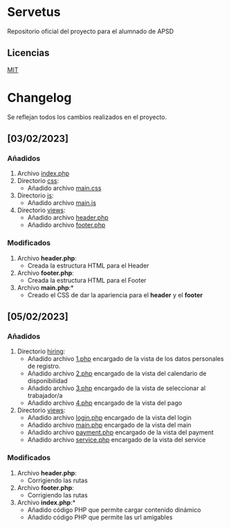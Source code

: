 # Servetus
Repositorio oficial del proyecto para el alumnado de APSD

## Licencias
[MIT](https://choosealicense.com/licenses/mit/)

# Changelog

Se reflejan todos los cambios realizados en el proyecto.

## [03/02/2023]

### Añadidos 
1. Archivo [index.php](./index.php)
2. Directorio [css](./assets/css/):
    - Añadido archivo [main.css](./assets/css/main.css)
3. Directorio [js](./assets/js/):
    - Añadido archivo [main.js](./assets/js/main.js)
4. Directorio [views](./views/):
    - Añadido archivo [header.php](./views/header.php)
    - Añadido archivo [footer.php](./views/footer.php)

### Modificados 
1. Archivo **header.php**:
    - Creada la estructura HTML para el Header
2. Archivo **footer.php**:
    - Creada la estructura HTML para el Footer
3. Archivo **main.php**:*
    - Creado el CSS de dar la apariencia para el **header** y el **footer**

## [05/02/2023]

### Añadidos 
1. Directorio [hiring](./views/hiring):
    -   Añadido archivo [1.php](./views/hiring/1.php) encargado de la vista de los datos personales de registro.
    -   Añadido archivo [2.php](./views/hiring/2.php) encargado de la vista del calendario de disponibilidad
    -   Añadido archivo [3.php](./views/hiring/3.php) encargado de la vista de seleccionar al trabajador/a
    -   Añadido archivo [4.php](./views/hiring/4.php) encargado de la vista del pago
1. Directorio [views](./views):
    -   Añadido archivo [login.php](./views/header.php) encargado de la vista del login
    -   Añadido archivo [main.php](./views/footer.php) encargado de la vista del main
    -   Añadido archivo [payment.php](./views/footer.php) encargado de la vista del payment
    -   Añadido archivo [service.php](./views/footer.php) encargado de la vista del service

### Modificados 
1. Archivo **header.php**:
    - Corrigiendo las rutas
2. Archivo **footer.php**:
    - Corrigiendo las rutas
3. Archivo **index.php**:*
    - Añadido código PHP que permite cargar contenido dinámico
    - Añadido código PHP que permite las url amigables